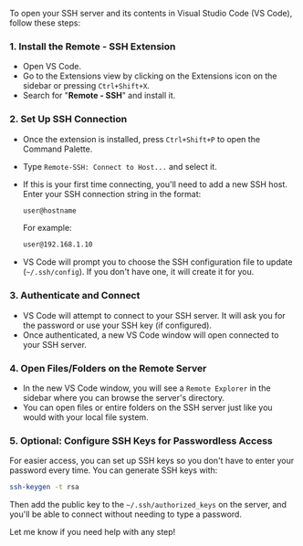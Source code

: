 To open your SSH server and its contents in Visual Studio Code (VS Code), follow these steps:

### 1. Install the **Remote - SSH** Extension
- Open VS Code.
- Go to the Extensions view by clicking on the Extensions icon on the sidebar or pressing `Ctrl+Shift+X`.
- Search for "**Remote - SSH**" and install it.

### 2. Set Up SSH Connection
- Once the extension is installed, press `Ctrl+Shift+P` to open the Command Palette.
- Type `Remote-SSH: Connect to Host...` and select it.
- If this is your first time connecting, you'll need to add a new SSH host. Enter your SSH connection string in the format:

  ```bash
  user@hostname
  ```

  For example:

  ```bash
  user@192.168.1.10
  ```

- VS Code will prompt you to choose the SSH configuration file to update (`~/.ssh/config`). If you don't have one, it will create it for you.

### 3. Authenticate and Connect
- VS Code will attempt to connect to your SSH server. It will ask you for the password or use your SSH key (if configured).
- Once authenticated, a new VS Code window will open connected to your SSH server.

### 4. Open Files/Folders on the Remote Server
- In the new VS Code window, you will see a `Remote Explorer` in the sidebar where you can browse the server's directory.
- You can open files or entire folders on the SSH server just like you would with your local file system.

### 5. Optional: Configure SSH Keys for Passwordless Access
For easier access, you can set up SSH keys so you don't have to enter your password every time. You can generate SSH keys with:

```bash
ssh-keygen -t rsa
```

Then add the public key to the `~/.ssh/authorized_keys` on the server, and you'll be able to connect without needing to type a password.

Let me know if you need help with any step!
